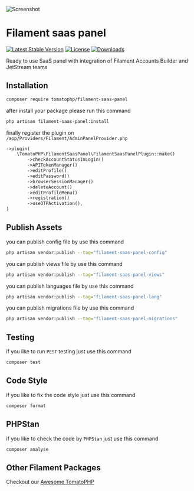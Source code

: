 ![Screenshot](https://raw.githubusercontent.com/tomatophp/filament-saas-panel/master/art/screenshot.jpg)

# Filament saas panel

[![Latest Stable Version](https://poser.pugx.org/tomatophp/filament-saas-panel/version.svg)](https://packagist.org/packages/tomatophp/filament-saas-panel)
[![License](https://poser.pugx.org/tomatophp/filament-saas-panel/license.svg)](https://packagist.org/packages/tomatophp/filament-saas-panel)
[![Downloads](https://poser.pugx.org/tomatophp/filament-saas-panel/d/total.svg)](https://packagist.org/packages/tomatophp/filament-saas-panel)

Ready to use SaaS panel with integration of Filament Accounts Builder and JetStream teams

## Installation

```bash
composer require tomatophp/filament-saas-panel
```
after install your package please run this command

```bash
php artisan filament-saas-panel:install
```

finally register the plugin on `/app/Providers/Filament/AdminPanelProvider.php`

```php
->plugin(
    \TomatoPHP\FilamentSaasPanel\FilamentSaasPanelPlugin::make()
        ->checkAccountStatusInLogin()
        ->APITokenManager()
        ->editProfile()
        ->editPassword()
        ->browserSessionManager()
        ->deleteAccount()
        ->editProfileMenu()
        ->registration()
        ->useOTPActivation(),
)
```

## Publish Assets

you can publish config file by use this command

```bash
php artisan vendor:publish --tag="filament-saas-panel-config"
```

you can publish views file by use this command

```bash
php artisan vendor:publish --tag="filament-saas-panel-views"
```

you can publish languages file by use this command

```bash
php artisan vendor:publish --tag="filament-saas-panel-lang"
```

you can publish migrations file by use this command

```bash
php artisan vendor:publish --tag="filament-saas-panel-migrations"
```

## Testing

if you like to run `PEST` testing just use this command

```bash
composer test
```

## Code Style

if you like to fix the code style just use this command

```bash
composer format
```

## PHPStan

if you like to check the code by `PHPStan` just use this command

```bash
composer analyse
```

## Other Filament Packages

Checkout our [Awesome TomatoPHP](https://github.com/tomatophp/awesome)
